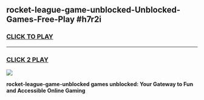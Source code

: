 
## rocket-league-game-unblocked-Unblocked-Games-Free-Play #h7r2i
<h3>
<a href="https://us.freeplayer.one?title=rocket-league-game-unblocked&ref=9M">CLICK TO PLAY</a></h3>
<hr>

<h3>
<a href="https://us.freeplayer.one?title=rocket-league-game-unblocked&ref=9M">CLICK 2 PLAY</a>
  
</h3>

<a href="https://us.freeplayer.one?title=rocket-league-game-unblocked&ref=9M"><img src="https://clearcache.store/games.png"></a>


**rocket-league-game-unblocked games unblocked: Your Gateway to Fun and Accessible Online Gaming**
